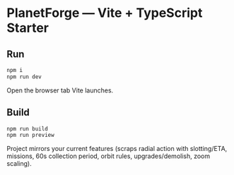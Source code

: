 # PlanetForge — Vite + TypeScript Starter

## Run
```bash
npm i
npm run dev
```
Open the browser tab Vite launches.

## Build
```bash
npm run build
npm run preview
```

Project mirrors your current features (scraps radial action with slotting/ETA, missions, 60s collection period, orbit rules, upgrades/demolish, zoom scaling).
